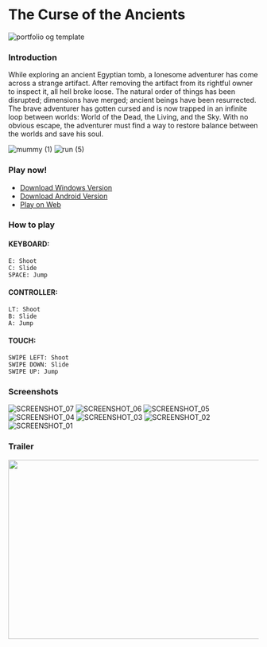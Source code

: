 # The Curse of the Ancients
![portfolio og template](https://github.com/fedibaklouti/curse-of-the-ancients/assets/70340337/84068362-de44-4731-844c-57adf4a67a3f)


### Introduction
While exploring an ancient Egyptian tomb, a lonesome adventurer has come across a strange artifact. After removing the artifact from its rightful owner to inspect it, all hell broke loose. The natural order of things has been disrupted; dimensions have merged; ancient beings have been resurrected. The brave adventurer has gotten cursed and is now trapped in an infinite loop between worlds: World of the Dead, the Living, and the Sky. With no obvious escape, the adventurer must find a way to restore balance between the worlds and save his soul.

![mummy (1)](https://github.com/fedibaklouti/curse-of-the-ancients/assets/70340337/44f0557a-92dc-49c1-b459-77d5a81874a2)
![run (5)](https://github.com/fedibaklouti/curse-of-the-ancients/assets/70340337/e72395cf-c3cb-49ec-99a0-391d21ce978a) 

### Play now!
- [Download Windows Version](https://github.com/fedibaklouti/The-Curse-of-The-Ancients/releases/download/release/TheCurseOfTheAncients-WINDOWS.zip)
- [Download Android Version](https://github.com/fedibaklouti/The-Curse-of-The-Ancients/releases/download/release/TheCurseOfTheAncients-ANDROID.apk)
- [Play on Web](https://tcota-web.vercel.app/)

### How to play
 
#### KEYBOARD:
    E: Shoot
    C: Slide
    SPACE: Jump
#### CONTROLLER:
    LT: Shoot
    B: Slide
    A: Jump 
#### TOUCH: 
    SWIPE LEFT: Shoot
    SWIPE DOWN: Slide
    SWIPE UP: Jump

### Screenshots
![SCREENSHOT_07](https://github.com/fedibaklouti/curse-of-the-ancients/assets/70340337/b78a85af-2289-4c6a-9ea0-43ed6897a6d4)
![SCREENSHOT_06](https://github.com/fedibaklouti/curse-of-the-ancients/assets/70340337/26c64e0b-0393-4601-94b4-d65263816f92)
![SCREENSHOT_05](https://github.com/fedibaklouti/curse-of-the-ancients/assets/70340337/98b6965e-8edc-4ba9-a85b-195798b65969)
![SCREENSHOT_04](https://github.com/fedibaklouti/curse-of-the-ancients/assets/70340337/fed04373-9921-469a-b8ca-86ef3e792706)
![SCREENSHOT_03](https://github.com/fedibaklouti/curse-of-the-ancients/assets/70340337/b65a376e-94d1-4af3-8d2f-8f9637cd9391)
![SCREENSHOT_02](https://github.com/fedibaklouti/curse-of-the-ancients/assets/70340337/caa58b20-723a-4fb9-a1c8-63a58d66599e)
![SCREENSHOT_01](https://github.com/fedibaklouti/curse-of-the-ancients/assets/70340337/b0011de8-7825-4eeb-9ea0-69fc4e10e8c6)

### Trailer
[<img src="https://github.com/fedibaklouti/curse-of-the-ancients/assets/70340337/5c9c3a96-6883-4b13-9b23-25d54e2f5c17" width="640" height="360"
/>](https://www.youtube.com/embed/PdyTlh7GrYI)


